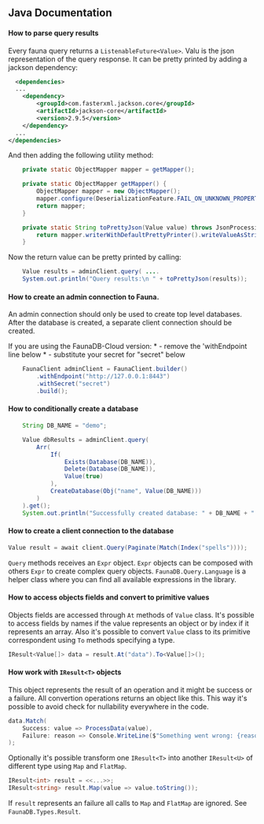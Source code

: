 
## Java Documentation

#### How to parse query results


Every fauna query returns a `ListenableFuture<Value>`.  Valu is the json representation of the query response.  It can be pretty printed by adding a jackson dependency:

```xml
  <dependencies>
  ...
    <dependency>
        <groupId>com.fasterxml.jackson.core</groupId>
        <artifactId>jackson-core</artifactId>
        <version>2.9.5</version>
    </dependency>
  ...
</dependencies>
```

And then adding the following utility method:

```java
    private static ObjectMapper mapper = getMapper();

    private static ObjectMapper getMapper() {
        ObjectMapper mapper = new ObjectMapper();
        mapper.configure(DeserializationFeature.FAIL_ON_UNKNOWN_PROPERTIES, false);
        return mapper;
    }

    private static String toPrettyJson(Value value) throws JsonProcessingException {
        return mapper.writerWithDefaultPrettyPrinter().writeValueAsString(value);
    }
```

Now the return value can be pretty printed by calling:

```java
    Value results = adminClient.query( ....
    System.out.println("Query results:\n " + toPrettyJson(results));
```

#### How to create an admin connection to Fauna.

An admin connection should only be used to create top level databases.  After the database is created, a separate client connection should be created.

If you are using the FaunaDB-Cloud version:
     *  - remove the 'withEndpoint line below
     *  - substitute your secret for "secret" below

```java
    FaunaClient adminClient = FaunaClient.builder()
        .withEndpoint("http://127.0.0.1:8443")
        .withSecret("secret")
        .build();

```

#### How to conditionally create a database

```java
    String DB_NAME = "demo";

    Value dbResults = adminClient.query(
        Arr(
            If(
                Exists(Database(DB_NAME)),
                Delete(Database(DB_NAME)),
                Value(true)
            ),
            CreateDatabase(Obj("name", Value(DB_NAME)))
        )
    ).get();
    System.out.println("Successfully created database: " + DB_NAME + ":\n " + toPrettyJson(dbResults));
```

#### How to create a client connection to the database




```csharp
Value result = await client.Query(Paginate(Match(Index("spells"))));
```

`Query` methods receives an `Expr` object. `Expr` objects can be composed with others `Expr` to create complex query objects. `FaunaDB.Query.Language` is a helper class where you can find all available expressions in the library.

#### How to access objects fields and convert to primitive values

Objects fields are accessed through `At` methods of `Value` class. It's possible to access fields by names if the value represents an object or by index if it represents an array. Also it's possible to convert `Value` class to its primitive correspondent using `To` methods specifying a type.

```csharp
IResult<Value[]> data = result.At("data").To<Value[]>();
```

#### How work with `IResult<T>` objects

This object represents the result of an operation and it might be success or a failure. All convertion operations returns an object like this. This way it's possible to avoid check for nullability everywhere in the code.

```csharp
data.Match(
    Success: value => ProcessData(value),
    Failure: reason => Console.WriteLine($"Something went wrong: {reason}")
);
```

Optionally it's possible transform one `IResult<T>` into another `IResult<U>` of different type using `Map` and `FlatMap`.

```csharp
IResult<int> result = <<...>>;
IResult<string> result.Map(value => value.toString());
```

If `result` represents an failure all calls to `Map` and `FlatMap` are ignored. See `FaunaDB.Types.Result`.
